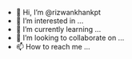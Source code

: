 - 👋 Hi, I’m @rizwankhankpt
- 👀 I’m interested in ...
- 🌱 I’m currently learning ...
- 💞️ I’m looking to collaborate on ...
- 📫 How to reach me ...

<!---
rizwankhankpt/rizwankhankpt is a ✨ special ✨ repository because its `README.md` (this file) appears on your GitHub profile.
You can click the Preview link to take a look at your changes.
--->

